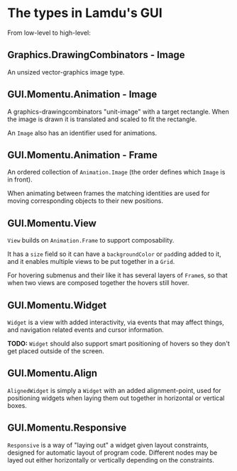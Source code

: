 # The types in Lamdu's GUI

From low-level to high-level:

## Graphics.DrawingCombinators - Image

An unsized vector-graphics image type.

## GUI.Momentu.Animation - Image

A graphics-drawingcombinators "unit-image" with a target rectangle. When the image is drawn it is translated and scaled to fit the rectangle.

An `Image` also has an identifier used for animations.

## GUI.Momentu.Animation - Frame

An ordered collection of `Animation.Image` (the order defines which `Image` is in front).

When animating between frames the matching identities are used for moving corresponding objects to their new positions.

## GUI.Momentu.View

`View` builds on `Animation.Frame` to support composability.

It has a `size` field so it can have a `backgroundColor` or `pad`ding added to it, and it enables multiple views to be put together in a `Grid`.

For hovering submenus and their like it has several layers of `Frame`s, so that when two views are composed together the hovers still hover.

## GUI.Momentu.Widget

`Widget` is a view with added interactivity, via events that may affect things, and navigation related events and cursor information.

**TODO:** `Widget` should also support smart positioning of hovers so they don't get placed outside of the screen.

## GUI.Momentu.Align

`AlignedWidget` is simply a `Widget` with an added alignment-point, used for positioning widgets when laying them out together in horizontal or vertical boxes.

## GUI.Momentu.Responsive

`Responsive` is a way of "laying out" a widget given layout constraints, designed for automatic layout of program code. Different nodes may be layed out either horizontally or vertically depending on the constraints.
